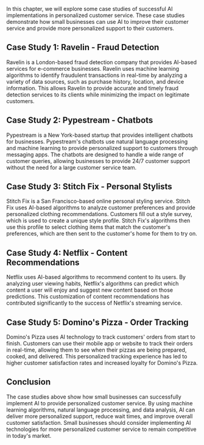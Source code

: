
In this chapter, we will explore some case studies of successful AI implementations in personalized customer service. These case studies demonstrate how small businesses can use AI to improve their customer service and provide more personalized support to their customers.

Case Study 1: Ravelin - Fraud Detection
---------------------------------------

Ravelin is a London-based fraud detection company that provides AI-based services for e-commerce businesses. Ravelin uses machine learning algorithms to identify fraudulent transactions in real-time by analyzing a variety of data sources, such as purchase history, location, and device information. This allows Ravelin to provide accurate and timely fraud detection services to its clients while minimizing the impact on legitimate customers.

Case Study 2: Pypestream - Chatbots
-----------------------------------

Pypestream is a New York-based startup that provides intelligent chatbots for businesses. Pypestream's chatbots use natural language processing and machine learning to provide personalized support to customers through messaging apps. The chatbots are designed to handle a wide range of customer queries, allowing businesses to provide 24/7 customer support without the need for a large customer service team.

Case Study 3: Stitch Fix - Personal Stylists
--------------------------------------------

Stitch Fix is a San Francisco-based online personal styling service. Stitch Fix uses AI-based algorithms to analyze customer preferences and provide personalized clothing recommendations. Customers fill out a style survey, which is used to create a unique style profile. Stitch Fix's algorithms then use this profile to select clothing items that match the customer's preferences, which are then sent to the customer's home for them to try on.

Case Study 4: Netflix - Content Recommendations
-----------------------------------------------

Netflix uses AI-based algorithms to recommend content to its users. By analyzing user viewing habits, Netflix's algorithms can predict which content a user will enjoy and suggest new content based on those predictions. This customization of content recommendations has contributed significantly to the success of Netflix's streaming service.

Case Study 5: Domino's Pizza - Order Tracking
---------------------------------------------

Domino's Pizza uses AI technology to track customers' orders from start to finish. Customers can use their mobile app or website to track their orders in real-time, allowing them to see when their pizzas are being prepared, cooked, and delivered. This personalized tracking experience has led to higher customer satisfaction rates and increased loyalty for Domino's Pizza.

Conclusion
----------

The case studies above show how small businesses can successfully implement AI to provide personalized customer service. By using machine learning algorithms, natural language processing, and data analysis, AI can deliver more personalized support, reduce wait times, and improve overall customer satisfaction. Small businesses should consider implementing AI technologies for more personalized customer service to remain competitive in today's market.
